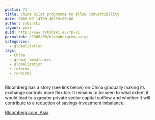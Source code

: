 ```yaml
---
postid: 71
title: China pilot programme to allow convertibility
date: 2006-09-14T09:46:39+00:00
author: rybinski
layout: post
guid: http://www.rybinski.eu/?p=71
permalink: /2006/09/bloombergcom-asia/
categories:
  - globalization
tags:
  - China
  - global-imbalances
  - globalization
  - reforms
  - renminbi
---
```

Bloomberg has a story (see link below) on China gradually making its exchange controls more flexible. It remains to be seen to what extent it would lead to a greater private sector capital outflow and whether it will contribute to a reduction of savings-investment imbalance.

[Bloomberg.com: Asia](http://www.bloomberg.com/apps/news?pid=20601080&amp;sid=a_ao44wBn4kI&amp;refer=asia)
